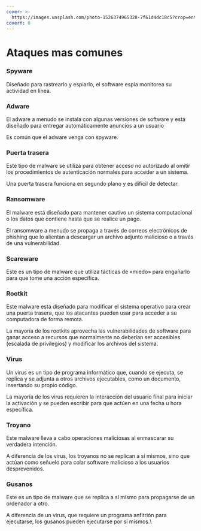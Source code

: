 ```yaml
---
cover: >-
  https://images.unsplash.com/photo-1526374965328-7f61d4dc18c5?crop=entropy&cs=srgb&fm=jpg&ixid=M3wxOTcwMjR8MHwxfHNlYXJjaHwyfHxtYWx3YXJlfGVufDB8fHx8MTY4NDI0MjIxM3ww&ixlib=rb-4.0.3&q=85
coverY: 0
---
```


# Ataques mas comunes

### Spyware

Diseñado para rastrearlo y espiarlo, el software espía monitorea su actividad en línea.

### Adware

El adware a menudo se instala con algunas versiones de software y está diseñado para entregar automáticamente anuncios a un usuario

Es común que el adware venga con spyware.

### Puerta trasera

Este tipo de malware se utiliza para obtener acceso no autorizado al omitir los procedimientos de autenticación normales para acceder a un sistema.

Una puerta trasera funciona en segundo plano y es difícil de detectar.

### Ransomware

El malware está diseñado para mantener cautivo un sistema computacional o los datos que contiene hasta que se realice un pago.

El ransomware a menudo se propaga a través de correos electrónicos de phishing que lo alientan a descargar un archivo adjunto malicioso o a través de una vulnerabilidad.

### Scareware

Este es un tipo de malware que utiliza tácticas de «miedo» para engañarlo para que tome una acción específica.&#x20;

### Rootkit

Este malware está diseñado para modificar el sistema operativo para crear una puerta trasera, que los atacantes pueden usar para acceder a su computadora de forma remota.

La mayoría de los rootkits aprovecha las vulnerabilidades de software para ganar acceso a recursos que normalmente no deberían ser accesibles (escalada de privilegios) y modificar los archivos del sistema.

### Virus

Un virus es un tipo de programa informático que, cuando se ejecuta, se replica y se adjunta a otros archivos ejecutables, como un documento, insertando su propio código.

La mayoría de los virus requieren la interacción del usuario final para iniciar la activación y se pueden escribir para que actúen en una fecha u hora específica.

### Troyano

Este malware lleva a cabo operaciones maliciosas al enmascarar su verdadera intención.

A diferencia de los virus, los troyanos no se replican a sí mismos, sino que actúan como señuelo para colar software malicioso a los usuarios desprevenidos.

### Gusanos

Este es un tipo de malware que se replica a sí mismo para propagarse de un ordenador a otro.

A diferencia de un virus, que requiere un programa anfitrión para ejecutarse, los gusanos pueden ejecutarse por sí mismos.\
